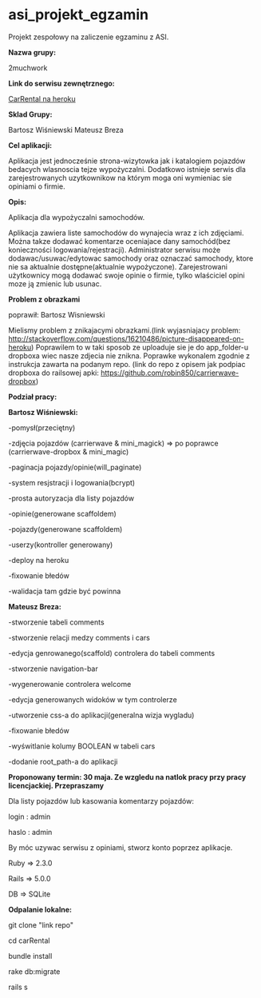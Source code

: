 # asi_projekt_egzamin
Projekt zespołowy na zaliczenie egzaminu z ASI.

**Nazwa grupy:**

2muchwork

**Link do serwisu zewnętrznego:**

[CarRental na heroku](http://carrtental.herokuapp.com/)

**Sklad Grupy:**

Bartosz Wiśniewski
Mateusz Breza

**Cel aplikacji:**

Aplikacja jest jednocześnie strona-wizytowka jak i katalogiem pojazdów bedacych wlasnoscia tejze wypożyczalni. Dodatkowo istnieje serwis dla zarejestrowanych uzytkownikow na którym moga oni wymieniac sie opiniami o firmie.

**Opis:**

Aplikacja dla wypożyczalni samochodów.


Aplikacja zawiera liste samochodów do wynajecia wraz z ich zdjęciami. Można takze dodawać komentarze oceniajace dany samochód(bez konieczności logowania/rejestracji). Administrator serwisu może dodawac/usuwac/edytowac samochody oraz oznaczać samochody, ktore nie sa aktualnie dostępne(aktualnie wypożyczone). Zarejestrowani użytkownicy mogą dodawać swoje opinie o firmie, tylko wlaściciel opini moze ją zmienic lub usunac.

**Problem z obrazkami**

poprawił: Bartosz Wisniewski

Mielismy problem z znikajacymi obrazkami.(link wyjasniajacy problem: http://stackoverflow.com/questions/16210486/picture-disappeared-on-heroku) Poprawilem to w taki sposob ze uploaduje sie je do app_folder-u dropboxa wiec nasze zdjecia nie znikna. Poprawke wykonalem zgodnie z instrukcja zawarta na podanym repo. (link do repo z opisem jak podpiac dropboxa do railsowej apki: https://github.com/robin850/carrierwave-dropbox)

**Podział pracy:**

**Bartosz Wiśniewski:**

-pomysł(przeciętny)

-zdjęcia pojazdów (carrierwave & mini_magick) => po poprawce (carrierwave-dropbox & mini_magic)

-paginacja pojazdy/opinie(will_paginate)

-system resjstracji i logowania(bcrypt)

-prosta autoryzacja dla listy pojazdów

-opinie(generowane scaffoldem)

-pojazdy(generowane scaffoldem)

-userzy(kontroller generowany)

-deploy na heroku

-fixowanie błedów

-walidacja tam gdzie być powinna

**Mateusz Breza:**

-stworzenie tabeli comments

-stworzenie relacji medzy comments i cars

-edycja genrowanego(scaffold) controlera do tabeli comments

-stworzenie navigation-bar

-wygenerowanie controlera welcome

-edycja generowanych widoków w tym controlerze

-utworzenie css-a do aplikacji(generalna wizja wygladu)

-fixowanie błedów

-wyświtlanie kolumy BOOLEAN w tabeli cars

-dodanie root_path-a do aplikacji



**Proponowany termin: 30 maja. Ze wzgledu na natlok pracy przy pracy licencjackiej. Przepraszamy**


Dla listy pojazdów lub kasowania komentarzy pojazdów:

login : admin

haslo : admin

By móc uzywac serwisu z opiniami, stworz konto poprzez aplikacje.

Ruby => 2.3.0

Rails => 5.0.0

DB => SQLite


**Odpalanie lokalne:**

git clone "link repo"

cd carRental

bundle install

rake db:migrate

rails s
